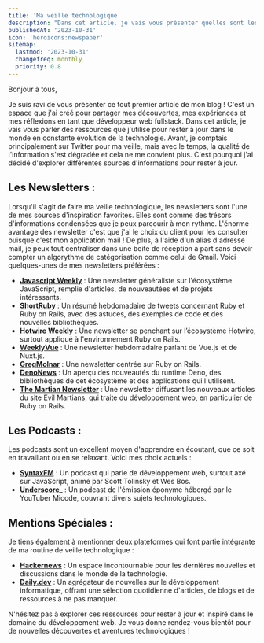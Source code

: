 ```yaml
---
title: 'Ma veille technologique'
description: "Dans cet article, je vais vous présenter quelles sont les resources que j'utilise pour faire ma veille technologique."
publishedAt: '2023-10-31'
icon: 'heroicons:newspaper'
sitemap:
  lastmod: '2023-10-31'
  changefreq: monthly
  priority: 0.8
---
```


Bonjour à tous,

Je suis ravi de vous présenter ce tout premier article de mon blog ! C'est un espace que j'ai créé pour partager mes découvertes, mes expériences et mes réflexions en tant que développeur web fullstack. Dans cet article, je vais vous parler des ressources que j'utilise pour rester à jour dans le monde en constante évolution de la technologie. Avant, je comptais principalement sur Twitter pour ma veille, mais avec le temps, la qualité de l'information s'est dégradée et cela ne me convient plus. C'est pourquoi j'ai décidé d'explorer différentes sources d'informations pour rester à jour.

## Les Newsletters :

Lorsqu'il s'agit de faire ma veille technologique, les newsletters sont l'une de mes sources d'inspiration favorites. Elles sont comme des trésors d'informations condensées que je peux parcourir à mon rythme. L'énorme avantage des newsletter c'est que j'ai le choix du client pour les consulter puisque c'est mon application mail ! De plus, à l'aide d'un alias d'adresse mail, je peux tout centraliser dans une boite de réception à part sans devoir compter un algorythme de catégorisation comme celui de Gmail. Voici quelques-unes de mes newsletters préférées :

- **[Javascript Weekly](https://javascriptweekly.com/)** : Une newsletter généraliste sur l'écosystème JavaScript, remplie d'articles, de nouveautées et de projets intéressants.
- **[ShortRuby](https://newsletter.shortruby.com/)** : Un résumé hebdomadaire de tweets concernant Ruby et Ruby on Rails, avec des astuces, des exemples de code et des nouvelles bibliothèques.
- **[Hotwire Weekly](https://hotwire.io/newsletter)** : Une newsletter se penchant sur l’écosystème Hotwire, surtout appliqué à l'environnement Ruby on Rails.
- **[WeeklyVue](https://weekly-vue.news/)** : Une newsletter hebdomadaire parlant de Vue.js et de Nuxt.js.
- **[GregMolnar](https://pombomailer.com/n/gregmolnar)** : Une newsletter centrée sur Ruby on Rails.
- **[DenoNews](https://deno.news/)** : Un aperçu des nouveautés du runtime Deno, des bibliothèques de cet écosystème et des applications qui l'utilisent.
- **[The Martian Newsletter](https://evilmartians.com/)** : Une newsletter diffusant les nouveaux articles du site Evil Martians, qui traite du développement web, en particulier de Ruby on Rails.

## Les Podcasts :

Les podcasts sont un excellent moyen d'apprendre en écoutant, que ce soit en travaillant ou en se relaxant. Voici mes choix actuels :

- **[SyntaxFM](https://syntax.fm/)** : Un podcast qui parle de développement web, surtout axé sur JavaScript, animé par Scott Tolinsky et Wes Bos.
- **[Underscore_](https://www.twitch.tv/micode)** : Un podcast de l'émission éponyme hébergé par le YouTuber Micode, couvrant divers sujets technologiques.

## Mentions Spéciales :

Je tiens également à mentionner deux plateformes qui font partie intégrante de ma routine de veille technologique :

- **[Hackernews](https://news.ycombinator.com/)** : Un espace incontournable pour les dernières nouvelles et discussions dans le monde de la technologie.
- **[Daily.dev](https://daily.dev/)** : Un agrégateur de nouvelles sur le développement informatique, offrant une sélection quotidienne d'articles, de blogs et de ressources à ne pas manquer.

N'hésitez pas à explorer ces ressources pour rester à jour et inspiré dans le domaine du développement web. Je vous donne rendez-vous bientôt pour de nouvelles découvertes et aventures technologiques !
